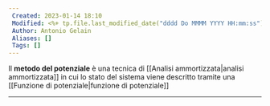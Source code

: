 ```yaml
---
 Created: 2023-01-14 18:10
 Modified: <%+ tp.file.last_modified_date("dddd Do MMMM YYYY HH:mm:ss") %>
 Author: Antonio Gelain
 Aliases: []
 Tags: []
---
```


Il **metodo del potenziale** è una tecnica di [[Analisi ammortizzata|analisi ammortizzata]] in cui lo stato del sistema viene descritto tramite una [[Funzione di potenziale|funzione di potenziale]]

---

